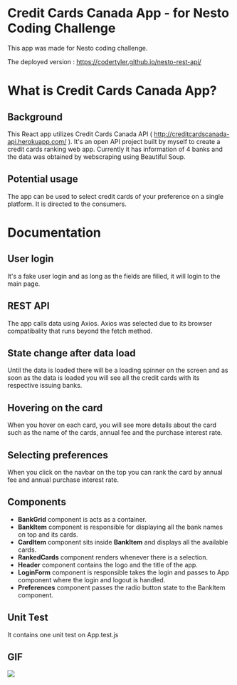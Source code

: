 # Credit Cards Canada App - for Nesto Coding Challenge

This app was made for Nesto coding challenge. 

The deployed version : https://codertyler.github.io/nesto-rest-api/

# What is Credit Cards Canada App? 

## Background 

This React app utilizes Credit Cards Canada API ( http://creditcardscanada-api.herokuapp.com/ ). It's an open API project built by myself to create a credit cards ranking web app. Currently it has information of 4 banks and the data was obtained by webscraping using Beautiful Soup.

## Potential usage

The app can be used to select credit cards of your preference on a single platform. It is directed to the consumers.

# Documentation

## User login

It's a fake user login and as long as the fields are filled, it will login to the main page.

## REST API

The app calls data using Axios. Axios was selected due to its browser compatibality that runs beyond the fetch method. 

## State change after data load

Until the data is loaded there will be a loading spinner on the screen and as soon as the data is loaded you will see all the credit cards with its respective issuing banks. 

## Hovering on the card

When you hover on each card, you will see more details about the card such as the name of the cards, annual fee and the purchase interest rate. 

## Selecting preferences 

When you click on the navbar on the top you can rank the card by annual fee and annual purchase interest rate. 

## Components

- **BankGrid** component is acts as a container.
- **BankItem** component is responsible for displaying all the bank names on top and its cards.
- **CardItem** component sits inside **BankItem** and displays all the available cards.
- **RankedCards** component renders whenever there is a selection.
- **Header** component contains the logo and the title of the app.
- **LoginForm** component is responsible takes the login and passes to App component where the login and logout is handled.
- **Preferences** component passes the radio button state to the BankItem component.

## Unit Test

It contains one unit test on App.test.js

## GIF

![](https://github.com/codertyler/nesto-rest-api/blob/master/public/screenrecording.gif)

